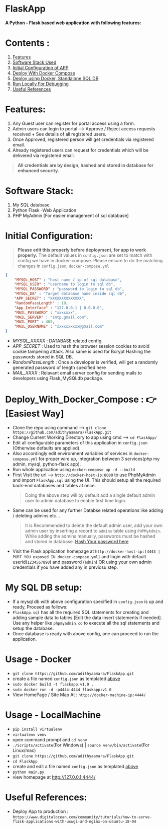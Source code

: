 # FlaskApp
**A Python - Flask based web application with following features:**

# Contents : 
1. [Features](#features)
2. [Software Stack Used](#software-stack)
3. [Initial Configuration of APP](#initial-configuration)
4. [Deploy With Docker Compose](#deploy_with_docker_compose---easiest-way)
5. [Deploy using Docker, Standalone SQL DB](#usage---docker)
6. [Run Locally For Debugging](#usage---localmachine)
7. [Useful References](#useful-references)

# Features:

1. Any Guest user can register for portal access using a form.
2. Admin users can login to portal --> Approve / Reject access requests received + See details of all registered users.
3. Once Approved, registered person will get credentials via registered email. 
4. Already registered users can request for credentials which will be delivered via registered email.
> **All credentials are by design, hashed and stored in database for enhanced security.**

# Software Stack:

1. My SQL database
2. Python Flask -Web Application
3. PHP MyAdmin [For easier management of sql database]

# Initial Configuration:
> **Please edit this properly before deployment, for app to work properly.**
> The default values in `config.json` are set to match with config we have in docker-compose. 
> Please ensure to do the matching changes in `config.json`, `docker-compose.yml`
```json
{
    "MYSQL_HOST" : "host name / ip of sql database",
    "MYSQL_USER" : "username to login to sql db",
    "MYSQL_PASSWORD" : "password to login to sql db",
    "MYSQL_DB" : "Target database name inside sql db",
    "APP_SECRET" : "XXXXXXXXXXXXXX",
    "RandomPassLength" : 10,
    "App_Interface" : "127.0.0.1 | 0.0.0.0",
    "MAIL_PASSWORD" : "xxxxxxx",
    "MAIL_SERVER" : "smtp.gmail.com",
    "MAIL_PORT" : 465,
    "MAIL_USERNAME" : "xxxxxxxxxx@gmail.com"
}
```
- *MYSQL_XXXXX* : DATABASE related config.
- *APP_SECRET* : Used to hash the browser session cookies to avoid cookie tampering attack. Also same is used for Bcrypt Hashing the passwords stored in SQL DB.
- *RandomPassLength* : Once a developer is verified, will get a randomly generated password of length specified here 
- *MAIL_XXXX* : Relavant email server config for sending mails to developers using Flask_MySQLdb package. 

# Deploy_With_Docker_Compose : 👉 [Easiest Way]
 - Clone the repo using command --> `git clone https://github.com/adithyaamara/FlaskApp.git`
 - Change Current Working Directory to app using cmd --> `cd FlaskApp/`
 - Edit all configurable parameters of this application in `config.json` (Otherwise defaults are applied).
 - Also accordingly edit environment variables of services in `docker-compose.yml` for proper wire up,
    integration between 3 services(php my admin, mysql, python-flask app).
 - Run whole application using `docker-compose up -d --build`
 - First Visit the url --> `http://docker-host-ip:8080` to use PhpMyAdmin and import `FlaskApp.sql` using the UI.
   This should setup all the required back-end databases and tables at once.
   > Doing the above step will by default add a single default admin user to admin database to enable first time login. 
 - Same can be used for any further Databse related operations like adding / deleting admins etc... 
   > It is Recommended to delete the default admin user, add your own admin user by inserting a record to `admins` table using `PHPMyAdmin`. 
   > While adding the admins manually, passwords must be hashed and stored in database. [Hash Your password here](https://bcrypt-generator.com/)
 - Visit the Flask application homepage at `http://docker-host-ip:[4444 | PORT YOU exposed IN docker-compose.yml]` and login with default userid(`1234567890`) and password (`admin`) OR using your own admin credentials if you have added any in previosu step.

# My SQL DB setup:
- If a mysql db  with above configuration specified in `config.json` is up and ready, Proceed as follows:
- `FlaskApp.sql` has all the required SQL statements for creating and adding sample data to tables [Edit the data insert statements if needed]. Use any helper like `phpmyadmin.co` to execute all the sql statements and setup the database.
- Once database is ready with above config, one can proceed to run the application.

# Usage - Docker
 - `git clone https://github.com/adithyaamara/FlaskApp.git`
 -  create a file named `config.json` as templated [above](#Configuration) 
 - `sudo docker build -t flaskapp:v1.0 .`
 - `sudo docker run -d -p4444:4444 flaskapp:v1.0`
 - View HomePage / Site Map At : `http://docker-machine-ip:4444/`

# Usage - LocalMachine
 - `pip install virtualenv`
 - `virtualenv venv`
 - open command prompt and `cd venv`
 - `./Scripts/activate`(For Windows) | `source venv/bin/activate`(For Linux/mac)
 - `git clone https://github.com/adithyaamara/FlaskApp.git`
 - `cd FlaskApp`
 -  create and edit a file named `config.json` as templated [above](#Configuration)
 - `python main.py`
 - view homepage at http://127.0.0.1:4444/

 # Useful References:
  - Deploy App to production : `https://www.digitalocean.com/community/tutorials/how-to-serve-flask-applications-with-uswgi-and-nginx-on-ubuntu-18-04` 
